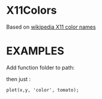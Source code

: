 X11Colors
=========
Based on [wikipedia X11 color names](http://en.wikipedia.org/wiki/X11_color_names)

EXAMPLES
========

Add function folder to path:

then just :

    plot(x,y, 'color', tomato);

